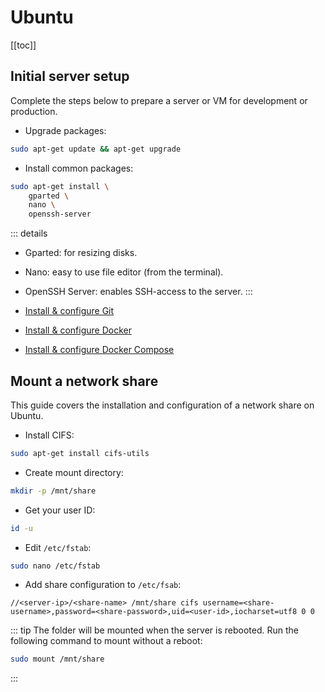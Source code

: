 # Ubuntu

[[toc]]

## Initial server setup

Complete the steps below to prepare a server or VM for development or production.

* Upgrade packages:

```bash
sudo apt-get update && apt-get upgrade
```

* Install common packages:

```bash
sudo apt-get install \
    gparted \
    nano \
    openssh-server
```
::: details
* Gparted: for resizing disks.
* Nano: easy to use file editor (from the terminal).
* OpenSSH Server: enables SSH-access to the server.
:::

* [Install & configure Git](./git.md)
* [Install & configure Docker](./git.md)
* [Install & configure Docker Compose](./git.md)

## Mount a network share

This guide covers the installation and configuration of a network share on Ubuntu.

* Install CIFS:

```bash
sudo apt-get install cifs-utils
```

* Create mount directory:

```bash
mkdir -p /mnt/share
```

* Get your user ID:

```bash
id -u
```

* Edit `/etc/fstab`:

```bash
sudo nano /etc/fstab
```

* Add share configuration to `/etc/fsab`:

```
//<server-ip>/<share-name> /mnt/share cifs username=<share-username>,password=<share-password>,uid=<user-id>,iocharset=utf8 0 0
```

::: tip
The folder will be mounted when the server is rebooted. Run the following command to mount without a reboot:

```bash
sudo mount /mnt/share
```
:::
